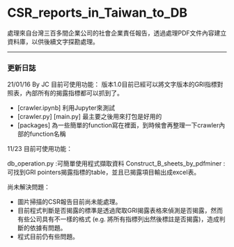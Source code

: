 # CSR_reports_in_Taiwan_to_DB
處理來自台灣三百多間企業公司的社會企業責任報告，透過處理PDF文件內容建立資料庫，以供後續文字探勘處理。
***



### 更新日誌

21/01/16 By JC
目前可使用功能：
版本1.0目前已經可以將文字版本的GRI指標對照表，內部所有的揭露指標都可以抓到了。

* [crawler.ipynb] 利用Jupyter來測試
* [crawler.py] [main.py] 最主要之後用來打包是好用的
* [packages] 為一些簡單的function寫在裡面，到時候會再整理一下crawler內部的function名稱


11/23
目前可使用功能：

db_operation.py :可簡單使用程式擷取資料
Construct_B_sheets_by_pdfminer : 可找到GRI pointers揭露指標的table，並且已揭露項目輸出成excel表。 

尚未解決問題：
* 圖片掃描的CSR報告目前尚未能處理。
* 目前程式判斷是否揭露的標準是透過爬取GRI揭露表格來偵測是否揭露，然而有些公司具有不一樣的格式 (e.g. 將所有指標列出然後標註是否揭露)，造成判斷的依據有問題。
* 程式目前仍有些問題。
